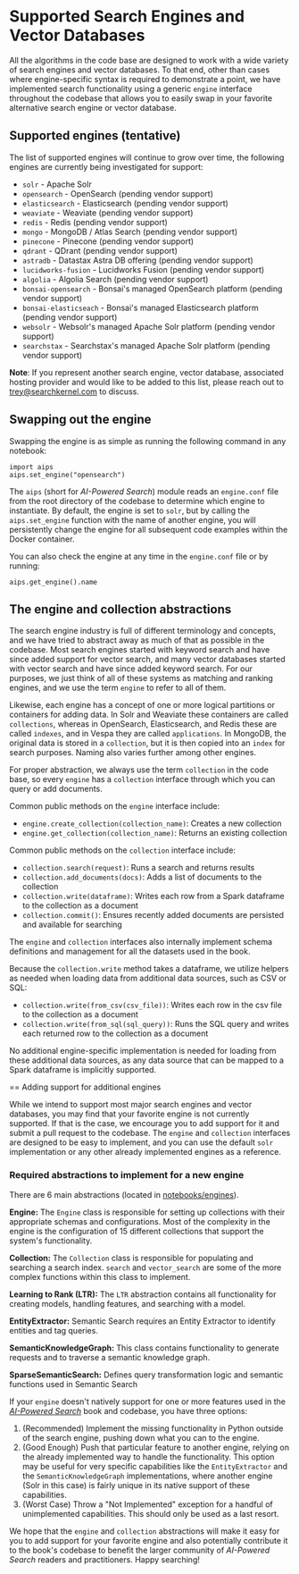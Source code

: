 # Supported Search Engines and Vector Databases

All the algorithms in the code base are designed to work with a wide variety of search engines and vector databases. To that end, other than cases where engine-specific syntax is required to demonstrate a point, we have implemented search functionality using a generic `engine` interface throughout the codebase that allows you to easily swap in your favorite alternative search engine or vector database.

## Supported engines (tentative)

The list of supported engines will continue to grow over time, the following engines are currently being investigated for support:

* `solr` - Apache Solr
* `opensearch` - OpenSearch (pending vendor support)
* `elasticsearch` - Elasticsearch (pending vendor support)
* `weaviate` - Weaviate (pending vendor support)
* `redis` - Redis (pending vendor support)
* `mongo` - MongoDB / Atlas Search (pending vendor support)
* `pinecone` - Pinecone (pending vendor support)
* `qdrant` - QDrant (pending vendor support)
* `astradb` - Datastax Astra DB offering (pending vendor support)
* `lucidworks-fusion` - Lucidworks Fusion (pending vendor support)
* `algolia` - Algolia Search (pending vendor support)
* `bonsai-opensearch` - Bonsai's managed OpenSearch platform (pending vendor support)
* `bonsai-elasticseach` - Bonsai's managed Elasticsearch platform (pending vendor support)
* `websolr` - Websolr's managed Apache Solr platform (pending vendor support)
* `searchstax` - Searchstax's managed Apache Solr platform (pending vendor support)

**Note**: If you represent another search engine, vector database, associated hosting provider and would like to be added to this list, please reach out to trey@searchkernel.com to discuss.


## Swapping out the engine

Swapping the engine is as simple as running the following command in any notebook:

```
import aips
aips.set_engine("opensearch")
```

The `aips` (short for _AI-Powered Search_) module reads an `engine.conf` file from the root directory of the codebase to determine which engine to instantiate. By default, the engine is set to `solr`, but by calling the `aips.set_engine` function with the name of another engine, you will persistently change the engine for all subsequent code examples within the Docker container.

You can also check the engine at any time in the `engine.conf` file or by running:
```
aips.get_engine().name
```


## The engine and collection abstractions

The search engine industry is full of different terminology and concepts, and we have tried to abstract away as much of that as possible in the codebase. Most search engines started with keyword search and have since added support for vector search, and many vector databases started with vector search and have since added keyword search. For our purposes, we just think of all of these systems as matching and ranking engines, and we use the term `engine` to refer to all of them.

Likewise, each engine has a concept of one or more logical partitions or containers for adding data. In Solr and Weaviate these containers are called `collections`, whereas in OpenSearch, Elasticsearch, and Redis these are called `indexes`, and in Vespa they are called `applications`. In MongoDB, the original data is stored in a `collection`, but it is then copied into an `index` for search purposes. Naming also varies further among other engines.

For proper abstraction, we always use the term `collection` in the code base, so every `engine` has a `collection` interface through which you can query or add documents.

Common public methods on the `engine` interface include:

* `engine.create_collection(collection_name)`: Creates a new collection
* `engine.get_collection(collection_name)`: Returns an existing collection

Common public methods on the `collection` interface include:

* `collection.search(request)`: Runs a search and returns results
* `collection.add_documents(docs)`: Adds a list of documents to the collection
* `collection.write(dataframe)`: Writes each row from a Spark dataframe to the collection as a document
* `collection.commit()`: Ensures recently added documents are persisted and available for searching

The `engine` and `collection` interfaces also internally implement schema definitions and management for all the datasets used in the book.

Because the `collection.write` method takes a dataframe, we utilize helpers as needed when loading data from additional data sources, such as CSV or SQL:
* `collection.write(from_csv(csv_file))`: Writes each row in the  csv file to the collection as a document
* `collection.write(from_sql(sql_query))`: Runs the SQL query and writes each returned row to the collection as a document

No additional engine-specific implementation is needed for loading from these additional data sources, as any data source that can be mapped to a Spark dataframe is implicitly supported.  

== Adding support for additional engines

While we intend to support most major search engines and vector databases, you may find that your favorite engine is not currently supported. If that is the case, we encourage you to add support for it and submit a pull request to the codebase. The `engine` and `collection` interfaces are designed to be easy to implement, and you can use the default `solr` implementation or any other already implemented engines as a reference.

### Required abstractions to implement for a new engine
There are 6 main abstractions (located in [notebooks/engines](./)).

**Engine:** The `Engine` class is responsible for setting up collections with their appropriate schemas and configurations. Most of the complexity in the engine is the configuration of 15 different collections that support the system's functionality.

**Collection:** The `Collection` class is responsible for populating and searching a search index. `search` and `vector_search` are some of the more complex functions within this class to implement.

**Learning to Rank (LTR):** The `LTR` abstraction contains all functionality for creating models, handling features, and searching with a model.

**EntityExtractor:** Semantic Search requires an Entity Extractor to identify entities and tag queries.

**SemanticKnowledgeGraph:** This class contains functionality to generate requests and to traverse a semantic knowledge graph.

**SparseSemanticSearch:** Defines query transformation logic and semantic functions used in Semantic Search

If your `engine` doesn't natively support for one or more features used in the [_AI-Powered Search_](https://aipowerersearch.com) book and codebase, you have three options:
1. (Recommended) Implement the missing functionality in Python outside of the search engine, pushing down what you can to the engine.
2. (Good Enough) Push that particular feature to another engine, relying on the already implemented way to handle the functionality. This option may be useful for very specific capabilities like the `EntityExtractor` and the `SemanticKnowledgeGraph` implementations, where another engine (Solr in this case) is fairly unique in its native support of these capabilities.
3. (Worst Case) Throw a "Not Implemented" exception for a handful of unimplemented capabilities. This should only be used as a last resort.

We hope that the `engine` and `collection` abstractions will make it easy for you to add support for your favorite engine and also potentially contribute it to the book's codebase to benefit the larger community of _AI-Powered Search_ readers and practitioners. Happy searching!